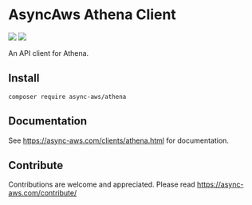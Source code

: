 # AsyncAws Athena Client

![](https://github.com/async-aws/athena/workflows/Tests/badge.svg?branch=master)
![](https://github.com/async-aws/athena/workflows/BC%20Check/badge.svg?branch=master)

An API client for Athena.

## Install

```cli
composer require async-aws/athena
```

## Documentation

See https://async-aws.com/clients/athena.html for documentation.

## Contribute

Contributions are welcome and appreciated. Please read https://async-aws.com/contribute/
